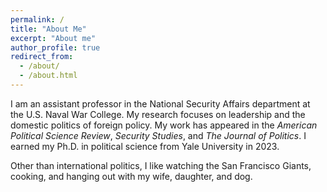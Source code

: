 ```yaml
---
permalink: /
title: "About Me"
excerpt: "About me"
author_profile: true
redirect_from: 
  - /about/
  - /about.html
---
```


<meta name="google-site-verification" content="EDAHzYo6RWZQVhUo4HV_10zKY_kttV32kq0W962Ncu4" />

I am an assistant professor in the National Security Affairs department at the U.S. Naval War College. My research focuses on leadership and the domestic politics of foreign policy.  My work has appeared in the <i>American Political Science Review</i>, <i>Security Studies</i>, and <i>The Journal of Politics</i>. I earned my Ph.D. in political science from Yale University in 2023.

Other than international politics, I like watching the San Francisco Giants, cooking, and hanging out with my wife, daughter, and dog.
